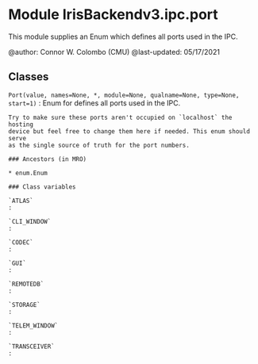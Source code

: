 Module IrisBackendv3.ipc.port
=============================
This module supplies an Enum which defines all ports used in the IPC.

@author: Connor W. Colombo (CMU)
@last-updated: 05/17/2021

Classes
-------

`Port(value, names=None, *, module=None, qualname=None, type=None, start=1)`
:   Enum for defines all ports used in the IPC.
    
    Try to make sure these ports aren't occupied on `localhost` the hosting 
    device but feel free to change them here if needed. This enum should serve 
    as the single source of truth for the port numbers.

    ### Ancestors (in MRO)

    * enum.Enum

    ### Class variables

    `ATLAS`
    :

    `CLI_WINDOW`
    :

    `CODEC`
    :

    `GUI`
    :

    `REMOTEDB`
    :

    `STORAGE`
    :

    `TELEM_WINDOW`
    :

    `TRANSCEIVER`
    :